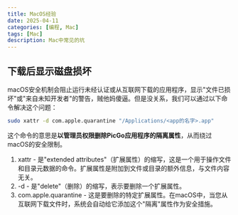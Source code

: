 ```yaml
---
title: MacOS经验
date: 2025-04-11
categories: [编程, Mac]
tags: [Mac]
description: Mac中常见的坑
---
```


## 下载后显示磁盘损坏
macOS安全机制会阻止运行未经认证或从互联网下载的应用程序，显示"文件已损坏"或"来自未知开发者"的警告，贼他妈傻逼。但是没关系，我们可以通过以下命令解决这个问题：
```zsh
sudo xattr -d com.apple.quarantine "/Applications/<app的名字>.app"
```
这个命令的意思是**以管理员权限删除PicGo应用程序的隔离属性**，从而绕过macOS的安全限制。
1. xattr - 是"extended attributes"（扩展属性）的缩写，这是一个用于操作文件和目录元数据的命令。扩展属性是附加到文件或目录的额外信息，与文件内容无关。
2. -d - 是"delete"（删除）的缩写，表示要删除一个扩展属性。
3. com.apple.quarantine - 这是要删除的特定扩展属性。在macOS中，当您从互联网下载文件时，系统会自动给它添加这个"隔离"属性作为安全措施。

